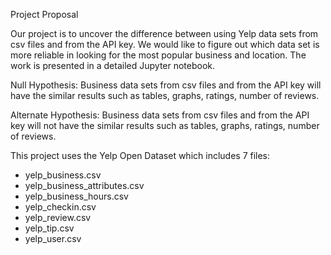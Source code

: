 Project Proposal 

Our project is to uncover the difference between using Yelp data sets from csv files and from the API key. We would like to figure out which data set is more reliable in looking for the most popular business and location. The work is presented in a detailed Jupyter notebook. 

Null Hypothesis: Business data sets from csv files and from the API key will have the similar results such as tables, graphs, ratings, number of reviews.

Alternate Hypothesis: Business data sets from csv files and from the API key will not have the similar results such as tables, graphs, ratings, number of reviews.

This project uses the Yelp Open Dataset which includes 7 files:
- yelp_business.csv
- yelp_business_attributes.csv
- yelp_business_hours.csv
- yelp_checkin.csv
- yelp_review.csv
- yelp_tip.csv
- yelp_user.csv
